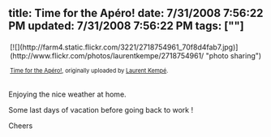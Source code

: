 title: Time for the Ap&#233;ro!
date: 7/31/2008 7:56:22 PM
updated: 7/31/2008 7:56:22 PM
tags: [""]
---
<div style="text-align: left; padding: 3px;">
[![](http://farm4.static.flickr.com/3221/2718754961_70f8d4fab7.jpg)](http://www.flickr.com/photos/laurentkempe/2718754961/ "photo sharing")
  

<span style="font-size: 0.8em; margin-top: 0px;">[Time for the Apéro!](http://www.flickr.com/photos/laurentkempe/2718754961/), originally uploaded by [Laurent Kempé](http://www.flickr.com/people/laurentkempe/).</span>
</div>



Enjoying the nice weather at home.  


Some last days of vacation before going back to work !  


Cheers

